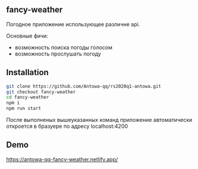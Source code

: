## fancy-weather
Погодное приложение использующее различне api.

Основные фичи: 
- возможность поиска погоды голосом
- возможность прослушать погоду

## Installation

```bash
git clone https://github.com/Antowa-qq/rs2020q1-antowa.git
git checkout fancy-weather
cd fancy-weather
npm i 
npm run start
```
После выполненых вышеуказанных команд  приложение автоматически откроется в бразуере по адресу localhost:4200

## Demo 
https://antowa-qq-fancy-weather.netlify.app/
